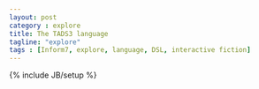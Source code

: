 ```yaml
---
layout: post
category : explore
title: The TADS3 language
tagline: "explore"
tags : [Inform7, explore, language, DSL, interactive fiction]
---
```

{% include JB/setup %}

